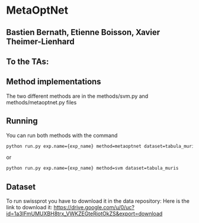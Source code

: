 
# MetaOptNet 
## Bastien Bernath, Etienne Boisson, Xavier Theimer-Lienhard

## To the TAs:
## Method implementations
The two different methods are in the methods/svm.py and methods/metaoptnet.py files

## Running 
You can run both methods with the command
```bash
python run.py exp.name={exp_name} method=metaoptnet dataset=tabula_muris

```
or 
```bash
python run.py exp.name={exp_name} method=svm dataset=tabula_muris

```
## Dataset
To run swissprot you have to download it in the data repository:
Here is the link to download it:
https://drive.google.com/u/0/uc?id=1a3IFmUMUXBH8trx_VWKZEGteRiotOkZS&export=download


